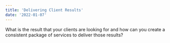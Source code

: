 ```yaml
---
title: 'Delivering Client Results'
date: '2022-01-07'
---
```


What is the result that your clients are looking for and how can you create a consistent package of services to deliver those results?
